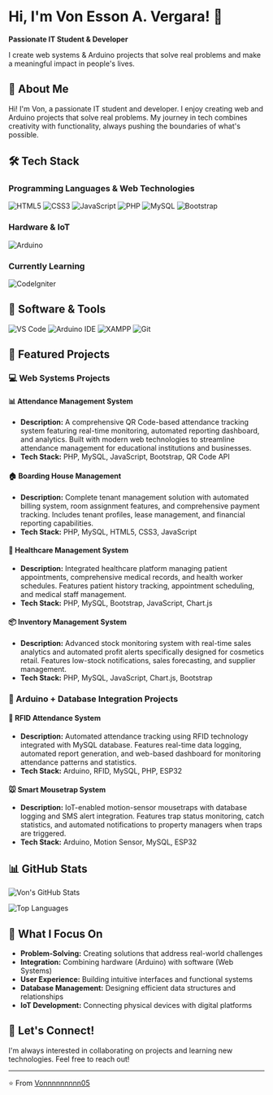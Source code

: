 # Hi, I'm Von Esson A. Vergara! 👋

**Passionate IT Student & Developer**

I create web systems & Arduino projects that solve real problems and make a meaningful impact in people's lives.

## 🚀 About Me

Hi! I'm Von, a passionate IT student and developer. I enjoy creating web and Arduino projects that solve real problems. My journey in tech combines creativity with functionality, always pushing the boundaries of what's possible.

## 🛠️ Tech Stack

### Programming Languages & Web Technologies
![HTML5](https://img.shields.io/badge/HTML5-E34F26?style=for-the-badge&logo=html5&logoColor=white)
![CSS3](https://img.shields.io/badge/CSS3-1572B6?style=for-the-badge&logo=css3&logoColor=white)
![JavaScript](https://img.shields.io/badge/JavaScript-323330?style=for-the-badge&logo=javascript&logoColor=F7DF1E)
![PHP](https://img.shields.io/badge/PHP-777BB4?style=for-the-badge&logo=php&logoColor=white)
![MySQL](https://img.shields.io/badge/MySQL-005C84?style=for-the-badge&logo=mysql&logoColor=white)
![Bootstrap](https://img.shields.io/badge/Bootstrap-563D7C?style=for-the-badge&logo=bootstrap&logoColor=white)

### Hardware & IoT
![Arduino](https://img.shields.io/badge/Arduino-00979D?style=for-the-badge&logo=Arduino&logoColor=white)

### Currently Learning
![CodeIgniter](https://img.shields.io/badge/CodeIgniter-EF4223?style=for-the-badge&logo=codeigniter&logoColor=white)

## 🔧 Software & Tools

![VS Code](https://img.shields.io/badge/VS%20Code-0078D4?style=for-the-badge&logo=visual%20studio%20code&logoColor=white)
![Arduino IDE](https://img.shields.io/badge/Arduino_IDE-00979D?style=for-the-badge&logo=arduino&logoColor=white)
![XAMPP](https://img.shields.io/badge/XAMPP-FB7A24?style=for-the-badge&logo=xampp&logoColor=white)
![Git](https://img.shields.io/badge/Git-F05032?style=for-the-badge&logo=git&logoColor=white)

## 🌟 Featured Projects

### 💻 Web Systems Projects

#### 📊 Attendance Management System
- **Description:** A comprehensive QR Code-based attendance tracking system featuring real-time monitoring, automated reporting dashboard, and analytics. Built with modern web technologies to streamline attendance management for educational institutions and businesses.
- **Tech Stack:** PHP, MySQL, JavaScript, Bootstrap, QR Code API

#### 🏠 Boarding House Management
- **Description:** Complete tenant management solution with automated billing system, room assignment features, and comprehensive payment tracking. Includes tenant profiles, lease management, and financial reporting capabilities.
- **Tech Stack:** PHP, MySQL, HTML5, CSS3, JavaScript

#### 🏥 Healthcare Management System
- **Description:** Integrated healthcare platform managing patient appointments, comprehensive medical records, and health worker schedules. Features patient history tracking, appointment scheduling, and medical staff management.
- **Tech Stack:** PHP, MySQL, Bootstrap, JavaScript, Chart.js

#### 📦 Inventory Management System
- **Description:** Advanced stock monitoring system with real-time sales analytics and automated profit alerts specifically designed for cosmetics retail. Features low-stock notifications, sales forecasting, and supplier management.
- **Tech Stack:** PHP, MySQL, JavaScript, Chart.js, Bootstrap

### 🔧 Arduino + Database Integration Projects

#### 📱 RFID Attendance System
- **Description:** Automated attendance tracking using RFID technology integrated with MySQL database. Features real-time data logging, automated report generation, and web-based dashboard for monitoring attendance patterns and statistics.
- **Tech Stack:** Arduino, RFID, MySQL, PHP, ESP32

#### 🐭 Smart Mousetrap System
- **Description:** IoT-enabled motion-sensor mousetraps with database logging and SMS alert integration. Features trap status monitoring, catch statistics, and automated notifications to property managers when traps are triggered.
- **Tech Stack:** Arduino, Motion Sensor, MySQL, ESP32

## 📊 GitHub Stats

![Von's GitHub Stats](https://github-readme-stats.vercel.app/api?username=Vonnnnnnnnn05&show_icons=true&theme=dark&hide_border=true&bg_color=0d1117)

![Top Languages](https://github-readme-stats.vercel.app/api/top-langs/?username=Vonnnnnnnnn05&layout=compact&theme=dark&hide_border=true&bg_color=0d1117)

## 🎯 What I Focus On

- **Problem-Solving:** Creating solutions that address real-world challenges
- **Integration:** Combining hardware (Arduino) with software (Web Systems)
- **User Experience:** Building intuitive interfaces and functional systems
- **Database Management:** Designing efficient data structures and relationships
- **IoT Development:** Connecting physical devices with digital platforms

## 🤝 Let's Connect!

I'm always interested in collaborating on projects and learning new technologies. Feel free to reach out!

---

⭐️ From [Vonnnnnnnnn05](https://github.com/Vonnnnnnnnn05)
